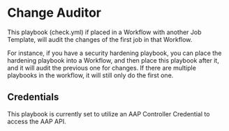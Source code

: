 # Change Auditor

This playbook (check.yml) if placed in a Workflow with another Job Template, will audit the changes of the first job in that Workflow.

For instance, if you have a security hardening playbook, you can place the hardening playbook into a Workflow, and then place this playbook after it, and it will audit the previous one for changes.  If there are multiple playbooks in the workflow, it will still only do the first one.

## Credentials
This playbook is currently set to utilize an AAP Controller Credential to access the AAP API.

